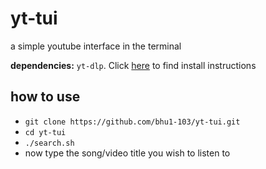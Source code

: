 # yt-tui
a simple youtube interface in the terminal

**dependencies:** `yt-dlp`. Click [here](https://github.com/yt-dlp/yt-dlp?tab=readme-ov-file#recommended) to find install instructions

## how to use
- `git clone https://github.com/bhu1-103/yt-tui.git`
- `cd yt-tui`
- `./search.sh`
- now type the song/video title you wish to listen to
